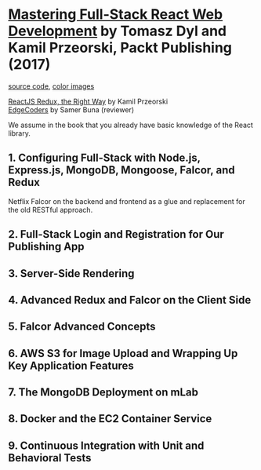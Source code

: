# [Mastering Full-Stack React Web Development][homepage] by Tomasz Dyl and Kamil Przeorski, Packt Publishing (2017)

[source code][source_code], [color images][color_images]

[ReactJS Redux, the Right Way][reactjs_redux_the_right_way] by Kamil
 Przeorski<br>
[EdgeCoders][edgecoders] by Samer Buna (reviewer)

We assume in the book that you already have basic knowledge of the React
 library.

[homepage]: https://www.packtpub.com/web-development/mastering-full-stack-react-web-development
[source_code]: https://github.com/PacktPublishing/Mastering-Full-Stack-React-Web-Development
[color_images]: https://www.packtpub.com/sites/default/files/downloads/MasteringFullStackReactWebDevelopment_ColorImages.pdf
[reactjs_redux_the_right_way]: https://reactjs.co/
[edgecoders]: https://edgecoders.com/

## 1. Configuring Full-Stack with Node.js, Express.js, MongoDB, Mongoose, Falcor, and Redux

Netflix Falcor on the backend and frontend as a glue and replacement for the old
 RESTful approach.

## 2. Full-Stack Login and Registration for Our Publishing App

## 3. Server-Side Rendering

## 4. Advanced Redux and Falcor on the Client Side

## 5. Falcor Advanced Concepts

## 6. AWS S3 for Image Upload and Wrapping Up Key Application Features

## 7. The MongoDB Deployment on mLab

## 8. Docker and the EC2 Container Service

## 9. Continuous Integration with Unit and Behavioral Tests

